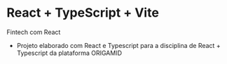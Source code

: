 # React + TypeScript + Vite

Fintech com React

- Projeto elaborado com React e Typescript para a disciplina de React + Typescript da plataforma
  ORIGAMID
